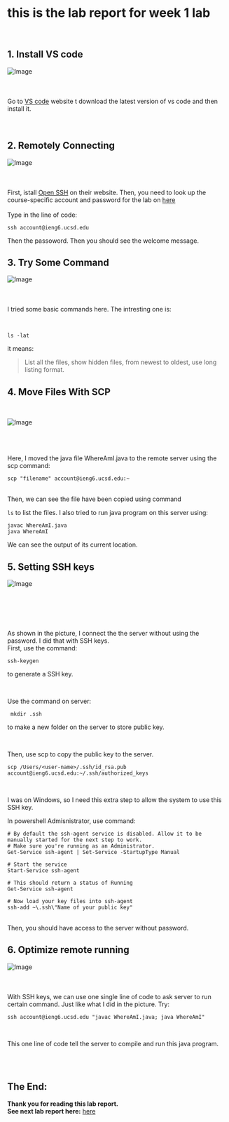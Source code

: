 # this is the lab report for week 1 lab<br />
<br />

## 1. Install VS code
![Image](week1/week1-1.png)<br /><br/><br/><br/>
Go to [VS code](https://code.visualstudio.com/) website t download the latest version of vs code and then install it.<br />
<br/>
<br/>

## 2. Remotely Connecting
![Image](week1/week1-2.png)<br /><br/><br/><br/>
First, istall [Open SSH](https://docs.microsoft.com/en-us/windows-server/administration/openssh/openssh_install_firstuse) on their website. Then, you need to look up the course-specific account and password for the lab on [here](https://sdacs.ucsd.edu/~icc/index.php)
<br/>
<br/>
Type in the line of code:
```
ssh account@ieng6.ucsd.edu
```
Then the passoword. Then you should see the welcome message.
<br/>

## 3. Try Some Command

![Image](week1/2.png)
<br/><br/><br/><br/>
I tried some basic commands here. The intresting one is:

<br/>

```
ls -lat
```

it means:
>List all the files, show hidden files, from newest to oldest, use long listing format.

## 4. Move Files With SCP

<br/>

![Image](week1/week1-4.png)
<br/><br/><br/><br/>

Here, I moved the java file WhereAmI.java to the remote server using the scp command:

```
scp "filename" account@ieng6.ucsd.edu:~
```
<br/>
Then, we can see the file have been copied using command 

`ls`
 to list the files. I also tried to run java program on this server using:

 ```
javac WhereAmI.java
java WhereAmI
 ```
 We can see the output of its current location.

 ## 5. Setting SSH keys

 ![Image](week1/week1-5.PNG)

 <br/><br/><br/><br/>

 As shown in the picture, I connect the the server without using the password. I did that with SSH keys.
 <br/>
 First, use the command:

 ```
 ssh-keygen
 ```
to generate a SSH key.

<br/>

Use the command on server:

```
 mkdir .ssh
 ```
to make a new folder on the server to store public key.

<br/>

Then, use scp to copy the public key to the server.
```
scp /Users/<user-name>/.ssh/id_rsa.pub account@ieng6.ucsd.edu:~/.ssh/authorized_keys
```
<br/>

I was on Windows, so I need this extra step to  allow the system to use this SSH key.

In powershell Admisnistrator, use command:

```
# By default the ssh-agent service is disabled. Allow it to be manually started for the next step to work.
# Make sure you're running as an Administrator.
Get-Service ssh-agent | Set-Service -StartupType Manual

# Start the service
Start-Service ssh-agent

# This should return a status of Running
Get-Service ssh-agent

# Now load your key files into ssh-agent
ssh-add ~\.ssh\"Name of your public key"
```

<br/>
Then, you should have access to the server without password.

## 6. Optimize remote running

![Image](week1/week1-6.PNG)
<br/><br/><br/><br/>
With SSH keys, we can use one single line of code to ask server to run certain command.
Just like what I did in the picture. Try:
```
ssh account@ieng6.ucsd.edu "javac WhereAmI.java; java WhereAmI"
```

<br/>

This one line of code tell the server to compile and run this java program.

<br/><br/>

The End:
---

**Thank you for reading this lab report.** <br/>
**See next lab report here:**
[here](https://anananan116.github.io/cse15l-lab-reports/week-2-lab-report.md)